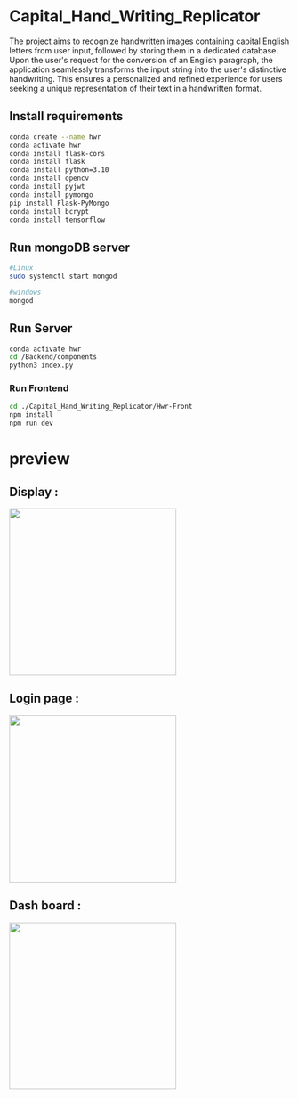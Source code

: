 # Capital_Hand_Writing_Replicator

The project aims to recognize handwritten images containing capital English letters from user input, followed by storing them in a dedicated database. Upon the user's request for the conversion of an English paragraph, the application seamlessly transforms the input string into the user's distinctive handwriting. This ensures a personalized and refined experience for users seeking a unique representation of their text in a handwritten format.

## Install requirements

```bash
conda create --name hwr
conda activate hwr
conda install flask-cors
conda install flask
conda install python=3.10
conda install opencv
conda install pyjwt
conda install pymongo
pip install Flask-PyMongo
conda install bcrypt
conda install tensorflow
```
## Run mongoDB server 
```bash
#Linux
sudo systemctl start mongod
```
```bash
#windows
mongod
```
## Run Server
```bash
conda activate hwr
cd /Backend/components
python3 index.py
```
### Run Frontend

```bash
cd ./Capital_Hand_Writing_Replicator/Hwr-Front
npm install
npm run dev
```
# preview 

## Display :

<img src="https://github.com/AGENTSJ/Capital_Hand_Writing_Replicator/assets/109428699/62adc64e-95b0-42a6-b2f9-324a3ddf8b40" height="300px"/>

## Login page :

<img src="https://github.com/AGENTSJ/Capital_Hand_Writing_Replicator/assets/109428699/c02332ce-21d6-4dba-aaf6-a500bbdb6b0d" height="300px">

## Dash board : 

<img src="https://github.com/AGENTSJ/Capital_Hand_Writing_Replicator/assets/109428699/3678ed28-0cc6-425c-bd75-c751a106dd0f" height="300px">

